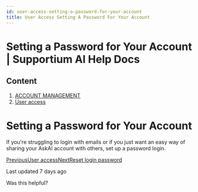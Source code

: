 ```yaml
---
id: user-access-setting-a-password-for-your-account
title: User Access Setting A Password For Your Account
---
```



# Setting a Password for Your Account | Supportium AI Help Docs

## Content

  1. [ACCOUNT MANAGEMENT](/account-management)
  2. [User access](/account-management/user-access)

# Setting a Password for Your Account

If you're struggling to login with emails or if you just want an easy way of sharing your AskAI account with others, set up a password login.

[PreviousUser access](/account-management/user-access)[NextReset login password](/account-management/user-access/reset-login-password)

Last updated 7 days ago

Was this helpful?
